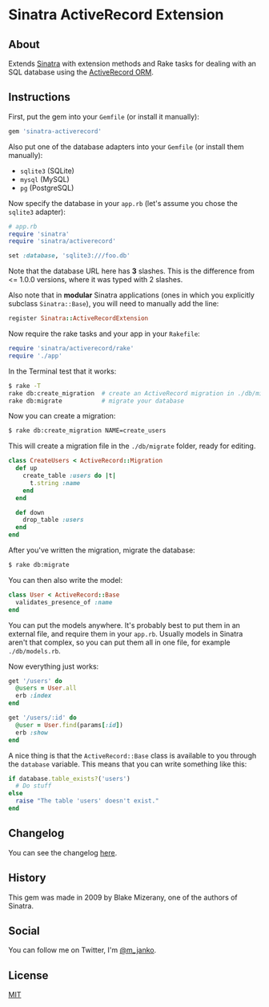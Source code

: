 # Sinatra ActiveRecord Extension

## About

Extends [Sinatra](http://www.sinatrarb.com/) with extension methods and Rake
tasks for dealing with an SQL database using the
[ActiveRecord ORM](https://github.com/rails/rails/tree/master/activerecord).

## Instructions

First, put the gem into your `Gemfile` (or install it manually):

```ruby
gem 'sinatra-activerecord'
```

Also put one of the database adapters into your `Gemfile` (or install
them manually):

- `sqlite3` (SQLite)
- `mysql` (MySQL)
- `pg` (PostgreSQL)

Now specify the database in your `app.rb`
(let's assume you chose the `sqlite3` adapter):

```ruby
# app.rb
require 'sinatra'
require 'sinatra/activerecord'

set :database, 'sqlite3:///foo.db'
```

Note that the database URL here has **3** slashes. This is the difference from
<= 1.0.0 versions, where it was typed with 2 slashes.

Also note that in **modular** Sinatra applications (ones in which you explicitly
subclass `Sinatra::Base`), you will need to manually add the line:

```ruby
register Sinatra::ActiveRecordExtension
```

Now require the rake tasks and your app in your `Rakefile`:

```ruby
require 'sinatra/activerecord/rake'
require './app'
```

In the Terminal test that it works:

```sh
$ rake -T
rake db:create_migration  # create an ActiveRecord migration in ./db/migrate
rake db:migrate           # migrate your database
```

Now you can create a migration:

```sh
$ rake db:create_migration NAME=create_users
```

This will create a migration file in the `./db/migrate` folder, ready for editing.

```ruby
class CreateUsers < ActiveRecord::Migration
  def up
    create_table :users do |t|
      t.string :name
    end
  end

  def down
    drop_table :users
  end
end
```

After you've written the migration, migrate the database:

```sh
$ rake db:migrate
```

You can then also write the model:

```ruby
class User < ActiveRecord::Base
  validates_presence_of :name
end
```

You can put the models anywhere. It's probably best to put them in an
external file, and require them in your `app.rb`. Usually
models in Sinatra aren't that complex, so you can put them all in one
file, for example `./db/models.rb`.

Now everything just works:

```ruby
get '/users' do
  @users = User.all
  erb :index
end

get '/users/:id' do
  @user = User.find(params[:id])
  erb :show
end
```

A nice thing is that the `ActiveRecord::Base` class is available to
you through the `database` variable. This means that you can write something
like this:

```ruby
if database.table_exists?('users')
  # Do stuff
else
  raise "The table 'users' doesn't exist."
end
```

## Changelog

You can see the changelog
[here](https://github.com/janko-m/sinatra-activerecord/blob/master/CHANGELOG.md).

## History

This gem was made in 2009 by Blake Mizerany, one of the authors of Sinatra.

## Social

You can follow me on Twitter, I'm [@m_janko](http://twitter.com/m_janko).

## License

[MIT](https://github.com/janko-m/sinatra-activerecord/blob/master/LICENSE)

